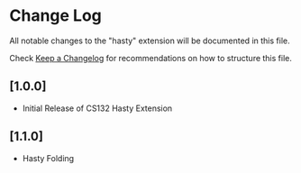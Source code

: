 # Change Log

All notable changes to the "hasty" extension will be documented in this file.

Check [Keep a Changelog](http://keepachangelog.com/) for recommendations on how to structure this file.

## [1.0.0]

- Initial Release of CS132 Hasty Extension

## [1.1.0]

- Hasty Folding